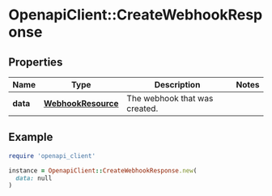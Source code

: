 # OpenapiClient::CreateWebhookResponse

## Properties

| Name | Type | Description | Notes |
| ---- | ---- | ----------- | ----- |
| **data** | [**WebhookResource**](WebhookResource.md) | The webhook that was created.  |  |

## Example

```ruby
require 'openapi_client'

instance = OpenapiClient::CreateWebhookResponse.new(
  data: null
)
```

